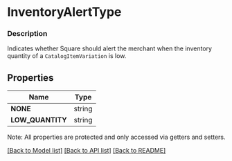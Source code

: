 # InventoryAlertType

### Description

Indicates whether Square should alert the merchant when the inventory quantity of a `CatalogItemVariation` is low.

## Properties
Name | Type
------------ | -------------
**NONE** | string
**LOW_QUANTITY** | string

Note: All properties are protected and only accessed via getters and setters.

[[Back to Model list]](../../README.md#documentation-for-models) [[Back to API list]](../../README.md#documentation-for-api-endpoints) [[Back to README]](../../README.md)

